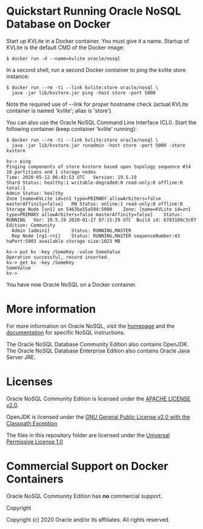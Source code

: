 # Quickstart Running Oracle NoSQL Database on Docker

Start up KVLite in a Docker container. You must give it a name. Startup of KVLite is the default CMD of the Docker image:

    $ docker run -d --name=kvlite oracle/nosql
In a second shell, run a second Docker container to ping the kvlite store instance:

    $ docker run --rm -ti --link kvlite:store oracle/nosql \
      java -jar lib/kvstore.jar ping -host store -port 5000
Note the required use of --link for proper hostname check (actual KVLite container is named 'kvlite'; alias is 'store').

You can also use the Oracle NoSQL Command Line Interface (CLI). Start the following container (keep container 'kvlite' running):

    $ docker run --rm -ti --link kvlite:store oracle/nosql \
      java -jar lib/kvstore.jar runadmin -host store -port 5000 -store kvstore

    kv-> ping
    Pinging components of store kvstore based upon topology sequence #14
    10 partitions and 1 storage nodes
    Time: 2020-05-12 06:43:53 UTC   Version: 19.5.19
    Shard Status: healthy:1 writable-degraded:0 read-only:0 offline:0 total:1
    Admin Status: healthy
    Zone [name=KVLite id=zn1 type=PRIMARY allowArbiters=false masterAffinity=false]   RN Status: online:1 read-only:0 offline:0
    Storage Node [sn1] on 5463ba55a594:5000    Zone: [name=KVLite id=zn1 type=PRIMARY allowArbiters=false masterAffinity=false]    Status: RUNNING   Ver: 19.5.19 2020-01-27 07:15:29 UTC  Build id: 6783109c3c07 Edition: Community
	  Admin [admin1]		Status: RUNNING,MASTER
	  Rep Node [rg1-rn1]	Status: RUNNING,MASTER sequenceNumber:43 haPort:5003 available storage size:1023 MB
    
    kv-> put kv -key /SomeKey -value SomeValue
    Operation successful, record inserted.
    kv-> get kv -key /SomeKey
    SomeValue
    kv->
You have now Oracle NoSQL on a Docker container.

# More information
For more information on Oracle NoSQL, visit the [homepage](http://www.oracle.com/technetwork/database/database-technologies/nosqldb/overview/index.html) and the [documentation](http://docs.oracle.com/cd/NOSQL/html/index.html) for specific NoSQL instructions.

The Oracle NoSQL Database Community Edition also contains OpenJDK.
The Oracle NoSQL Database Enterprise Edition also contains Oracle Java Server JRE.

# Licenses
Oracle NoSQL Community Edition is licensed under the [APACHE LICENSE v2.0](https://docs.oracle.com/cd/NOSQL/html/driver_table_c/doc/LICENSE.txt).

OpenJDK is licensed under the [GNU General Public License v2.0 with the Classpath Exception](http://openjdk.java.net/legal/gplv2+ce.html)

The files in this repository folder are licensed under the [Universal Permissive License 1.0](http://oss.oracle.com/licenses/upl)

# Commercial Support on Docker Containers
Oracle NoSQL Community Edition has **no** commercial support.

Copyright

Copyright (c) 2020 Oracle and/or its affiliates. All rights reserved.
